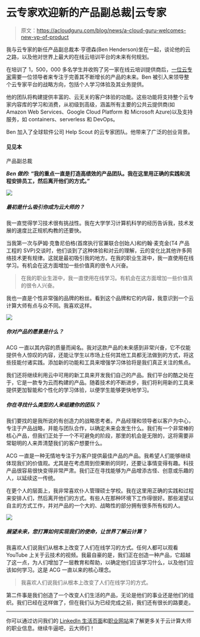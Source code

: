 # 云专家欢迎新的产品副总裁|云专家

> 原文：<https://acloudguru.com/blog/news/a-cloud-guru-welcomes-new-vp-of-product>

我与云专家的新任产品副总裁本·亨德森(Ben Henderson)坐在一起，谈论他的云之路，以及他对世界上最大的在线云培训平台的未来有何规划。

在培训了 1，500，000 多名学生并收购了另一家在线云培训提供商后，[一位云专家](https://acloudguru.com)需要一位领导者来专注于完善其不断增长的产品的未来。Ben 被引入来领导整个云专家平台的战略方向，包括个人学习体验及其业务提供。

他的团队将构建提供丰富的、云无关的客户体验的功能。这些功能将支持整个云专家内容库的学习和消费，从初级到高级，涵盖所有主要的公共云提供商(如 Amazon Web Services、Google Cloud Platform 和 Microsoft Azure)以及支持服务，如 containers、serverless 和 DevOps。

Ben 加入了全球软件公司 Help Scout 的云专家团队。他带来了广泛的创业背景。

#### 见见本

产品副总裁

***Ben 做的:*** **“我的重点一直是打造高绩效的产品团队。我在这里用正确的实践和流程安排员工，然后离开他们的方式。”**

![](img/fa05587ea8f4fd6da557160f6af0b776.png)

##### 最初是什么吸引你成为云大师的？

我一直觉得学习技术很有挑战性。我在大学学习计算机科学的经历告诉我，技术发展的速度比正规机构教的还要快。

当我第一次与萨姆·克鲁尼伯格(首席执行官兼联合创始人)和约翰·麦克金(T4 产品工程的 SVP)交谈时，他们谈到了这种体验和对云的理解，云的变化比其他许多网络技术更有规律。这就是最初吸引我的地方。在我的职业生涯中，我一直使用在线学习。有机会在这方面增加一些价值真的很令人兴奋。

> 在我的职业生涯中，我一直使用在线学习。有机会在这方面增加一些价值真的很令人兴奋。

我也一直是个性非常强的品牌的粉丝。看到这个品牌和它的内容，我意识到一个云计算大师有点与众不同。我喜欢这样。

![](img/ba08f60f98842740661d5fb73e59e01b.png)

##### 你对产品的愿景是什么？

ACG 一直以其内容的质量而闻名。我对这款产品的未来感到非常兴奋，它不仅能提供令人惊叹的内容，还能让学生以市场上任何其他工具都无法做到的方式，将这些技能付诸实践。添加新的功能和工具来增强学习体验将是我们真正关注的焦点。

我们还将继续利用云中可用的新工具来开发我们自己的产品。我们平台的酷之处在于，它是一款专为云而构建的产品。随着技术的不断进步，我们将利用新的工具来提供更加智能和个性化的学习体验，以便学生能够更快地学习。

##### 你在寻找什么类型的人来组建你的团队？

我们要找的是我所说的有创造力的战略思考者。产品经理和领导者以客户为中心，专注于产品战略，并能与团队合作，以确定未来会发生什么。我们有一个非常棒的核心产品，但我们正处于一个不可避免的阶段，那里的机会是无限的，这将需要非常聪明的人来弄清楚我们的客户想要什么。

ACG 一直是一种无情地专注于为客户提供最佳产品的产品。我希望人们能够继续体现我们的价值观。尤其是在考虑周到但果断的同时，还要让事情变得有趣。科技产品很容易很快变得非常严肃。我们正在寻找能够为产品增添古怪、创意或乐趣的人，以延续这一传统。

在更个人的层面上，我非常喜欢仆人管理硕士学校。我在这里用正确的实践和过程来安排人们，然后离开他们的方式。有些人在那种环境下工作得很好。那些渴望以自主的方式工作，并对产品的一个大的、战略性的部分拥有很多所有权的人。

![](img/0512a0bef3c4c2f1d3b3fa6d37095e71.png)

##### 展望未来，您打算如何实现我们的使命，让世界了解云计算？

我喜欢人们说我们从根本上改变了人们在线学习的方式。任何人都可以观看 YouTube 上关于云技术的视频。我最自豪的是，我们正在创造一种产品，它超越了这一点，为人们增加了一层教育和帮助，以确定他们应该学习什么，以及他们应该如何学习。这是 ACG 一直以来的核心理念。

> 我喜欢人们说我们从根本上改变了人们在线学习的方式。

第二件事是我们创造了一个改变人们生活的产品，无论是他们的事业还是他们的组织。我们已经在这样做了，但在我们认为已经完成之前，我们还有很长的路要走。

* * *

你可以通过访问我们的 [LinkedIn 生活页面](https://www.linkedin.com/company/a-cloud-guru/life?lipi=urn%3Ali%3Apage%3Ad_flagship3_pulse_read%3B5M5Jpp8UTCicXbSJhoZhCw%3D%3D)和[职业网站](https://acloudguru.com/careers)来了解更多关于云计算大师的职业信息。继续牛逼吧，云大师们！